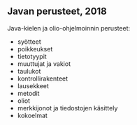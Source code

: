 ## Javan perusteet, 2018
Java-kielen ja olio-ohjelmoinnin perusteet:
- syötteet
- poikkeukset
- tietotyypit
- muuttujat ja vakiot
- taulukot
- kontrollirakenteet
- lausekkeet
- metodit
- oliot
- merkkijonot ja tiedostojen käsittely
- kokoelmat
